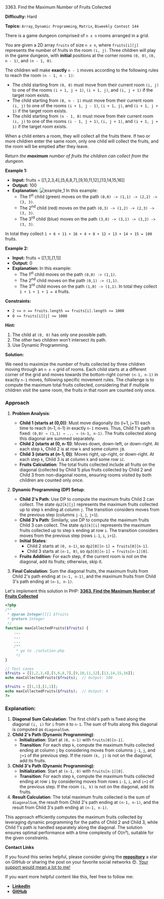 3363\. Find the Maximum Number of Fruits Collected

**Difficulty:** Hard

**Topics:** `Array`, `Dynamic Programming`, `Matrix`, `Biweekly Contest 144`

There is a game dungeon comprised of `n x n` rooms arranged in a grid.

You are given a 2D array `fruits` of size `n x n`, where `fruits[i][j]` represents the number of fruits in the room `(i, j)`. Three children will play in the game dungeon, with **initial** positions at the corner rooms `(0, 0)`, `(0, n - 1)`, and `(n - 1, 0)`.

The children will make **exactly** `n - 1` moves according to the following rules to reach the room `(n - 1, n - 1)`:

- The child starting from `(0, 0)` must move from their current room `(i, j)` to one of the rooms `(i + 1, j + 1)`, `(i + 1, j)`, and `(i, j + 1)` if the target room exists.
- The child starting from `(0, n - 1)` must move from their current room `(i, j)` to one of the rooms `(i + 1, j - 1)`, `(i + 1, j)`, and `(i + 1, j + 1)` if the target room exists.
- The child starting from `(n - 1, 0)` must move from their current room `(i, j)` to one of the rooms `(i - 1, j + 1)`, `(i, j + 1)`, and `(i + 1, j + 1)` if the target room exists.

When a child enters a room, they will collect all the fruits there. If two or more children enter the same room, only one child will collect the fruits, and the room will be emptied after they leave.

Return _the **maximum** number of fruits the children can collect from the dungeon_.

**Example 1:**

- **Input:** fruits = [[1,2,3,4],[5,6,8,7],[9,10,11,12],[13,14,15,16]]
- **Output:** 100
- **Explanation:**
  ![example_1](https://assets.leetcode.com/uploads/2024/10/15/example_1.gif)
    In this example:
    - The 1<sup>st</sup> child (green) moves on the path `(0,0) -> (1,1) -> (2,2) -> (3, 3)`.
    - The 2<sup>nd</sup> child (red) moves on the path `(0,3) -> (1,2) -> (2,3) -> (3, 3)`.
    - The 3<sup>rd</sup> child (blue) moves on the path `(3,0) -> (3,1) -> (3,2) -> (3, 3)`.

In total they collect `1 + 6 + 11 + 16 + 4 + 8 + 12 + 13 + 14 + 15 = 100` fruits.

**Example 2:**

- **Input:** fruits = [[1,1],[1,1]]
- **Output:** 0
- **Explanation:** In this example:
    - The 1<sup>st</sup> child moves on the path `(0,0) -> (1,1)`.
    - The 2<sup>nd</sup> child moves on the path `(0,1) -> (1,1)`.
    - The 3<sup>rd</sup> child moves on the path `(1,0) -> (1,1)`.
In total they collect `1 + 1 + 1 + 1 = 4` fruits.

**Constraints:**

- `2 <= n == fruits.length == fruits[i].length <= 1000`
- `0 <= fruits[i][j] <= 1000`


**Hint:**
1. The child at `(0, 0)` has only one possible path.
2. The other two children won’t intersect its path.
3. Use Dynamic Programming.






**Solution:**

We need to maximize the number of fruits collected by three children moving through an `n x n` grid of rooms. Each child starts at a different corner of the grid and moves towards the bottom-right corner `(n-1, n-1)` in exactly `n-1` moves, following specific movement rules. The challenge is to compute the maximum total fruits collected, considering that if multiple children visit the same room, the fruits in that room are counted only once.

### Approach
1. **Problem Analysis**:
    - **Child 1 (starts at (0,0))**: Must move diagonally (to (i+1, j+1)) each time to reach (n-1, n-1) in exactly `n-1` moves. Thus, Child 1's path is fixed: `(0,0) → (1,1) → ... → (n-1, n-1)`. The fruits collected along this diagonal are summed separately.
    - **Child 2 (starts at (0, n-1))**: Moves down, down-left, or down-right. At each step `k`, Child 2 is at row `k` and some column `jB`.
    - **Child 3 (starts at (n-1, 0))**: Moves right, up-right, or down-right. At each step `k`, Child 3 is at column `k` and some row `iC`.
    - **Fruits Calculation**: The total fruits collected include all fruits on the diagonal (collected by Child 1) plus fruits collected by Child 2 and Child 3 from non-diagonal rooms, ensuring rooms visited by both children are counted only once.

2. **Dynamic Programming (DP) Setup**:
    - **Child 2's Path**: Use DP to compute the maximum fruits Child 2 can collect. The state `dp2[k][j]` represents the maximum fruits collected up to step `k` ending at column `j`. The transition considers moves from the previous step (columns `j-1`, `j`, `j+1`).
    - **Child 3's Path**: Similarly, use DP to compute the maximum fruits Child 3 can collect. The state `dp3[k][i]` represents the maximum fruits collected up to step `k` ending at row `i`. The transition considers moves from the previous step (rows `i-1`, `i`, `i+1`).
    - **Initial States**:
        - Child 2 starts at `(0, n-1)`, so `dp2[0][n-1] = fruits[0][n-1]`.
        - Child 3 starts at `(n-1, 0)`, so `dp3[0][n-1] = fruits[n-1][0]`.
    - **Fruits Addition**: For each step, if the current room is not on the diagonal, add its fruits; otherwise, skip it.

3. **Final Calculation**: Sum the diagonal fruits, the maximum fruits from Child 2's path ending at `(n-1, n-1)`, and the maximum fruits from Child 3's path ending at `(n-1, n-1)`.

Let's implement this solution in PHP: **[3363. Find the Maximum Number of Fruits Collected](https://github.com/mah-shamim/leet-code-in-php/tree/main/algorithms/003363-find-the-maximum-number-of-fruits-collected/solution.php)**

```php
<?php
/**
 * @param Integer[][] $fruits
 * @return Integer
 */
function maxCollectedFruits($fruits) {
    ...
    ...
    ...
    /**
     * go to ./solution.php
     */
}

// Test cases
$fruits = [[1,2,3,4],[5,6,8,7],[9,10,11,12],[13,14,15,16]];
echo maxCollectedFruits($fruits);  // Output: 100

$fruits = [[1,1],[1,1]];
echo maxCollectedFruits($fruits);  // Output: 4
?>
```

### Explanation:

1. **Diagonal Sum Calculation**: The first child's path is fixed along the diagonal `(i, i)` for `i` from `0` to `n-1`. The sum of fruits along this diagonal is computed as `diagonalSum`.
2. **Child 2's Path (Dynamic Programming)**:
    - **Initialization**: Start at `(0, n-1)` with `fruits[0][n-1]`.
    - **Transition**: For each step `k`, compute the maximum fruits collected ending at column `j` by considering moves from columns `j-1`, `j`, and `j+1` of the previous step. If the room `(k, j)` is not on the diagonal, add its fruits.
3. **Child 3's Path (Dynamic Programming)**:
    - **Initialization**: Start at `(n-1, 0)` with `fruits[n-1][0]`.
    - **Transition**: For each step `k`, compute the maximum fruits collected ending at row `i` by considering moves from rows `i-1`, `i`, and `i+1` of the previous step. If the room `(i, k)` is not on the diagonal, add its fruits.
4. **Result Calculation**: The total maximum fruits collected is the sum of `diagonalSum`, the result from Child 2's path ending at `(n-1, n-1)`, and the result from Child 3's path ending at `(n-1, n-1)`.

This approach efficiently computes the maximum fruits collected by leveraging dynamic programming for the paths of Child 2 and Child 3, while Child 1's path is handled separately along the diagonal. The solution ensures optimal performance with a time complexity of O(n²), suitable for the given constraints.

**Contact Links**

If you found this series helpful, please consider giving the **[repository](https://github.com/mah-shamim/leet-code-in-php)** a star on GitHub or sharing the post on your favorite social networks 😍. [Your support would mean a lot to me!](https://isolatedcompliments.com/v09uayg6h?key=a647d02f1aafcddaf10536d7cd00bd7c)

If you want more helpful content like this, feel free to follow me:

- **[LinkedIn](https://www.linkedin.com/in/arifulhaque/)**
- **[GitHub](https://github.com/mah-shamim)**